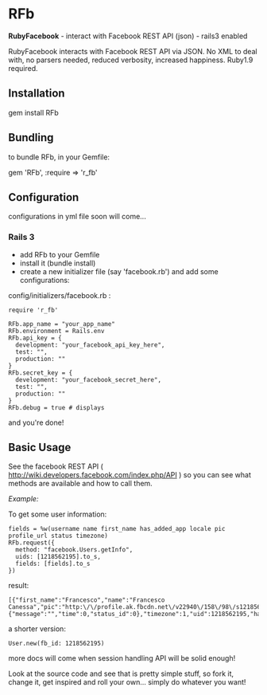 # RFb

**RubyFacebook** - interact with Facebook REST API (json) - rails3 enabled

RubyFacebook interacts with Facebook REST API via JSON. No XML to deal with, no parsers needed, reduced verbosity, increased happiness. Ruby1.9 required.

## Installation

  gem install RFb


## Bundling

to bundle RFb, in your Gemfile:
  
  gem 'RFb', :require => 'r_fb'


## Configuration

configurations in yml file soon will come...


### Rails 3

- add RFb to your Gemfile
- install it (bundle install)
- create a new initializer file (say 'facebook.rb') and add some configurations:

config/initializers/facebook.rb :

    require 'r_fb'
    
    RFb.app_name = "your_app_name"
    RFb.environment = Rails.env
    RFb.api_key = { 
      development: "your_facebook_api_key_here",
      test: "",
      production: ""
    }
    RFb.secret_key = { 
      development: "your_facebook_secret_here",
      test: "",
      production: ""
    }
    RFb.debug = true # displays 



and you're done!



## Basic Usage

See the facebook REST API ( http://wiki.developers.facebook.com/index.php/API ) so you can see what methods are available and how to call them. 


*Example:*

To get some user information:
  
    fields = %w(username name first_name has_added_app locale pic profile_url status timezone)
    RFb.request({
      method: "facebook.Users.getInfo", 
      uids: [1218562195].to_s, 
      fields: [fields].to_s
    })
  
result:

    [{"first_name":"Francesco","name":"Francesco Canessa","pic":"http:\/\/profile.ak.fbcdn.net\/v22940\/158\/98\/s1218562195_9493.jpg","status":{"message":"","time":0,"status_id":0},"timezone":1,"uid":1218562195,"has_added_app":true,"locale":"en_US","profile_url":"http:\/\/www.facebook.com\/makevoid","username":"makevoid"}]


a shorter version:

    User.new(fb_id: 1218562195)
  
  

more docs will come when session handling API will be solid enough!
  
  

Look at the source code and see that is pretty simple stuff, so fork it, change it, get inspired and roll your own... simply do whatever you want!
